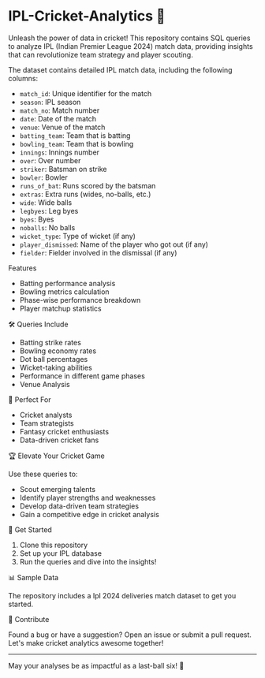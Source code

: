 # IPL-Cricket-Analytics 🏏
Unleash the power of data in cricket! This repository contains SQL queries to analyze IPL (Indian Premier League 2024) match data, providing insights that can revolutionize team strategy and player scouting.

The dataset contains detailed IPL match data, including the following columns:
- `match_id`: Unique identifier for the match
- `season`: IPL season
- `match_no`: Match number
- `date`: Date of the match
- `venue`: Venue of the match
- `batting_team`: Team that is batting
- `bowling_team`: Team that is bowling
- `innings`: Innings number
- `over`: Over number
- `striker`: Batsman on strike
- `bowler`: Bowler
- `runs_of_bat`: Runs scored by the batsman
- `extras`: Extra runs (wides, no-balls, etc.)
- `wide`: Wide balls
- `legbyes`: Leg byes
- `byes`: Byes
- `noballs`: No balls
- `wicket_type`: Type of wicket (if any)
- `player_dismissed`: Name of the player who got out (if any)
- `fielder`: Fielder involved in the dismissal (if any)

Features

- Batting performance analysis
- Bowling metrics calculation
- Phase-wise performance breakdown
- Player matchup statistics

🛠️ Queries Include

- Batting strike rates
- Bowling economy rates
- Dot ball percentages
- Wicket-taking abilities
- Performance in different game phases
- Venue Analysis

🎯 Perfect For

- Cricket analysts
- Team strategists
- Fantasy cricket enthusiasts
- Data-driven cricket fans

🏆 Elevate Your Cricket Game

Use these queries to:
- Scout emerging talents
- Identify player strengths and weaknesses
- Develop data-driven team strategies
- Gain a competitive edge in cricket analysis

🏁 Get Started

1. Clone this repository
2. Set up your IPL database
3. Run the queries and dive into the insights!

📊 Sample Data

The repository includes a Ipl 2024 deliveries match dataset to get you started.

🤝 Contribute

Found a bug or have a suggestion? Open an issue or submit a pull request. Let's make cricket analytics awesome together!

---

May your analyses be as impactful as a last-ball six! 🎉
